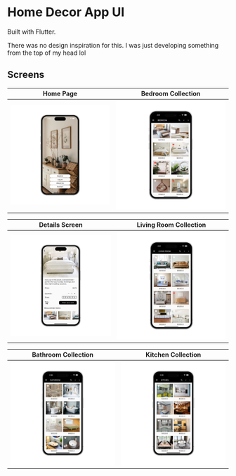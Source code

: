# Home Decor App UI
Built with Flutter. 

There was no design inspiration for this. I was just developing something from the top of my head lol 

## Screens 
| Home Page | Bedroom Collection |  
:-------------:|:-------------:|
![](./readme_files/home_page.png) | ![](./readme_files/bedroom_collection.png) | 

| Details Screen | Living Room Collection | 
|:-------------:|:-------------:|
![](./readme_files/details_screen.png) | ![](./readme_files/living_room_collection.png) |

| Bathroom Collection | Kitchen Collection |  
:-------------:|:-------------:|
![](./readme_files/bathroom_collection.png) | ![](./readme_files/kitchen_collection.png) | 

